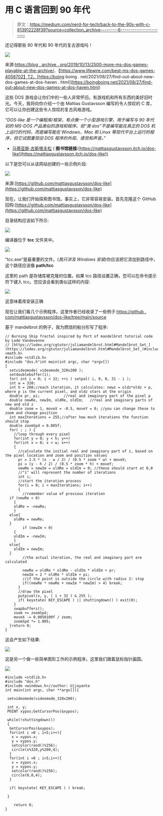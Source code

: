 # 用 C 语言回到 90 年代

> 原文：<https://medium.com/nerd-for-tech/back-to-the-90s-with-c-813912228f39?source=collection_archive---------6----------------------->

还记得那些 80 年代和 90 年代的复古游戏吗！

![](img/258cee212bb0637714534e2a45bdfa93.png)

来源:[https://blog . archive . org/2019/10/13/2500-more-ms-dos-games-playable-at-the-archive/](https://blog.archive.org/2019/10/13/2500-more-ms-dos-games-playable-at-the-archive/)、【https://www.lifewire.com/best-ms-dos-games-4058702】T2、[https://boing boing . net/2021/08/27/find-out-about-new-dos-games-at-dos-haven . html](https://boingboing.net/2021/08/27/find-out-about-new-dos-games-at-dos-haven.html)

这些 DOS 游戏会让你们中的一些人非常怀旧。有游戏机和所有东西的美好旧时光。今天，我将向你介绍一个由 Mattias Gustavsson 编写的令人惊叹的 C 库，它可以让你创建这些令人惊叹的复古风格游戏。

*“DOS-like 是一个编程库/框架，有点像一个小型游戏引擎，用于编写与 90 年代初的 MS-DOS 产品类似的游戏和程序。但“类 dos”不是编写能在真正的 DOS 机上运行的代码，而是编写能在 Windows、Mac 和 Linux 等现代平台上运行的程序，但它试图重现旧 DOS 程序的外观、感觉和声音。”*

*   [马蒂亚斯·古斯塔夫松](https://itch.io/profile/mattiasgustavsson) ( **图书馆链接:**[https://mattiasgustavsson.itch.io/dos-like](https://mattiasgustavsson.itch.io/dos-like))

以下是您可以从该网站创建的一些示例片段:

![](img/b1dbe6f718d8c0a45c7b42703d6dd0e3.png)

来源:[https://github.com/mattiasgustavsson/dos-like](https://github.com/mattiasgustavsson/dos-like)

现在，让我们开始探索图书馆。事实上，它非常容易安装。首先克隆这个 GitHub 回购:[https://github.com/mattiasgustavsson/dos-like](https://github.com/mattiasgustavsson/dos-like)

目录结构应该如下所示:

![](img/d4869f06b5eaa533def04c2716ce0382.png)

编译器位于 **tcc** 文件夹中。

![](img/3093c85570e6b1bba50dbf1b6bc9ee6d.png)

“tcc.exe”是最重要的文件。(*我只涉及 Windows 安装*)你应该把它添加到路径中，这个路径应该像 **path/tcc**

这里的 path 是存储库被克隆的位置。如果 tcc 路径设置正确，您可以在命令提示符下键入 tcc。您应该会看到类似这样的内容:

![](img/ef2c6d1d5934bef9b2001e490d167b2b.png)

这意味着库安装正确

现在让我们看几个示例程序。这里作者已经收录了一些例子:[https://github . com/mattiasgustavsson/dos-like/tree/main/source](https://github.com/mattiasgustavsson/dos-like/tree/main/source)

基于 mandelbrot 的例子，我为燃烧的船分形写了程序:

```
// Burning Ship fractal inspired by Port of mandelbrot tutorial code by Lode Vandevenne 
// [https://lodev.org/cgtutor/juliamandelbrot.html#Mandelbrot_Set_](https://lodev.org/cgtutor/juliamandelbrot.html#Mandelbrot_Set_)#include <math.h>
#include <stdlib.h>
#include "dos.h"int main(int argc, char *argv[])
{
  setvideomode( videomode_320x200 );
  setdoublebuffer(1);
  for( int i = 0; i < 32; ++i ) setpal( i, 0, 0, 31 - i );  
  int w = 320;
  int h = 200;//each iteration, it calculates: newz = oldz*oldz + p, where p is the current pixel, and oldz stars at the origin
  double pr, pi;           //real and imaginary part of the pixel p
  double newRe, newIm, oldRe, oldIm;   //real and imaginary parts of new and old z
  double zoom = 1, moveX = -0.5, moveY = 0; //you can change these to zoom and change position
  int maxIterations = 255;//after how much iterations the function should stop
  double zoomSpd = 0.005f;
  for( ; ; ) {
    //loop through every pixel
    for(int y = 0; y < h; y++)
    for(int x = 0; x < w; x++)
    {
      //calculate the initial real and imaginary part of z, based on the pixel location and zoom and position values
      pr = 1.5 * (x - w / 2) / (0.5 * zoom * w) + moveX;
      pi = (y - h / 2) / (0.5 * zoom * h) + moveY;
      newRe = newIm = oldRe = oldIm = 0; //these should start at 0,0
      //"i" will represent the number of iterations
      int i;
      //start the iteration process
      for(i = 0; i < maxIterations; i++)
      {
        //remember value of previous iteration
  if (newRe < 0)
    {
    oldRe = -newRe;
    }
  else{
    oldRe = newRe;
  }
        if (newIm < 0)
    {
    oldIm = -newIm;
    }
  else{
    oldIm = newIm;
  }
        //the actual iteration, the real and imaginary part are calculated

        newRe = oldRe * oldRe - oldIm * oldIm + pr;
        newIm = 2 * oldRe * oldIm + pi;
        //if the point is outside the circle with radius 2: stop
        if((newRe * newRe + newIm * newIm) > 4) break;
      }
      //draw the pixel
      putpixel(x, y, ( i + 32 ) & 255 );
      if( keystate( KEY_ESCAPE ) || shuttingdown() ) exit(0);
    }
    swapbuffers();
    zoom += zoomSpd;
    moveX -= 0.0050109f / zoom;
    zoomSpd *= 1.005;
  }return 0;
}
```

这会产生如下结果:

![](img/dd01cca1cc49070ce2ac14880b3eca22.png)

这是另一个做一些简单图形工作的示例程序。这里我们跟着鼠标指针画圆。

![](img/bbdfeef2f1408184c65b593bb07a624b.png)

```
#include <stdlib.h>
#include "dos.h"
#include <windows.h>//author: Ujjayanta
int main(int argc, char **argv[]){

 setvideomode(videomode_320x200);

 int x, y;
 POINT xypos;GetCursorPos(&xypos);

 while(!shuttingdown())
 {
  GetCursorPos(&xypos);
  for(int i =0 ; i<5;i++){
   x = xypos.x;
   y = xypos.y;
   setcolor(rand()%256);
   circle(x%320,y%200,4);
  }
  for(int i =0 ; i<5;i++){
   x = xypos.x;
   y = xypos.y;
   setcolor(rand()%256);
   circle(0,0,4);
  }

  if( keystate( KEY_ESCAPE ) ) break;

 }

    return 0;
}
```